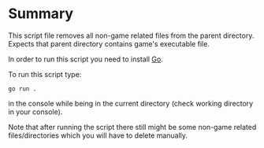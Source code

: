 # Summary

This script file removes all non-game related files from the parent directory. Expects that parent directory contains game's executable file.

In order to run this script you need to install [Go](https://go.dev/dl/).

To run this script type:

```
go run .
```

in the console while being in the current directory (check working directory in your console).

Note that after running the script there still might be some non-game related files/directories which you will have to delete manually.
